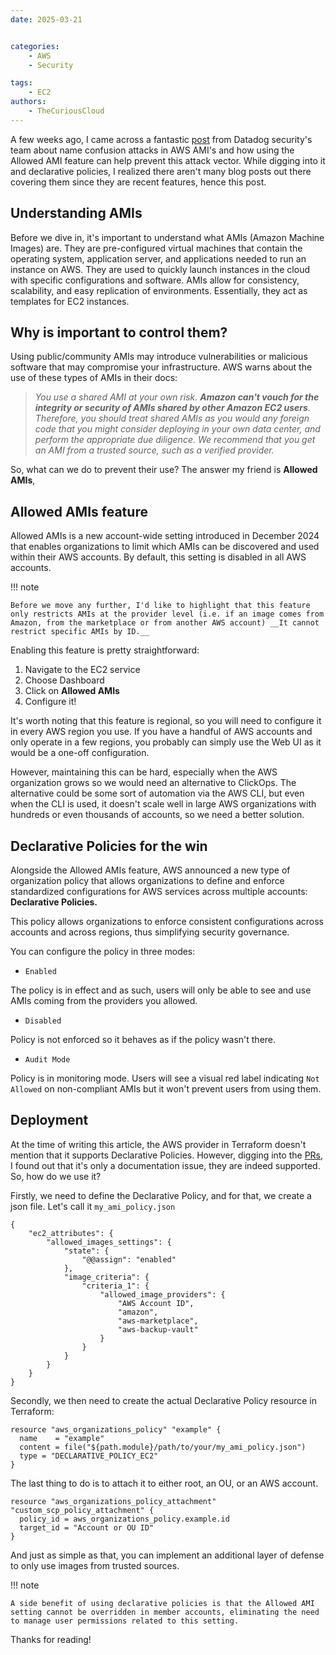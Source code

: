 ```yaml
---
date: 2025-03-21


categories:
    - AWS
    - Security

tags: 
    - EC2
authors:
    - TheCuriousCloud
---
```


A few weeks ago, I came across a fantastic [post](https://securitylabs.datadoghq.com/articles/whoami-a-cloud-image-name-confusion-attack/) from Datadog security's team about name confusion attacks in AWS AMI's and how using the Allowed AMI feature can help prevent this attack vector. While digging into it and declarative policies, I realized there aren't many blog posts out there covering them since they are recent features, hence this post. 

<!-- more -->

## Understanding AMIs

Before we dive in, it's important to understand what AMIs (Amazon Machine Images) are. They are pre-configured virtual machines that contain the operating system, application server, and applications needed to run an instance on AWS. They are used to quickly launch instances in the cloud with specific configurations and software. AMIs allow for consistency, scalability, and easy replication of environments. Essentially, they act as templates for EC2 instances.

## Why is important to control them?

Using public/community AMIs may introduce vulnerabilities or malicious software that may compromise your infrastructure. AWS warns about the use of these types of AMIs in their docs:
> *You use a shared AMI at your own risk. __Amazon can't vouch for the integrity or security of AMIs shared by other Amazon EC2 users__. Therefore, you should treat shared AMIs as you would any foreign code that you might consider deploying in your own data center, and perform the appropriate due diligence. We recommend that you get an AMI from a trusted source, such as a verified provider.*

So, what can we do to prevent their use? The answer my friend is __Allowed AMIs__,

## Allowed AMIs feature
Allowed AMIs is a new account-wide setting introduced in December 2024 that enables organizations to limit which AMIs can be discovered and used within their AWS accounts. By default, this setting is disabled in all AWS accounts.  

!!! note

    Before we move any further, I'd like to highlight that this feature only restricts AMIs at the provider level (i.e. if an image comes from Amazon, from the marketplace or from another AWS account) __It cannot restrict specific AMIs by ID.__

Enabling this feature is pretty straightforward:

1. Navigate to the EC2 service
2. Choose Dashboard
3. Click on __Allowed AMIs__
4. Configure it!

It's worth noting that this feature is regional, so you will need to configure it in every AWS region you use. If you have a handful of AWS accounts and only operate in a few regions, you probably can simply use the Web UI as it would be a one-off configuration. 

However, maintaining this can be hard, especially when the AWS organization grows so we would need an alternative to ClickOps. The alternative could be some sort of automation via the AWS CLI, but even when the CLI is used, it doesn't scale well in large AWS organizations with hundreds or even thousands of accounts, so we need a better solution. 

## Declarative Policies for the win
Alongside the Allowed AMIs feature, AWS announced a new type of organization policy that allows organizations to define and enforce standardized configurations for AWS services across multiple accounts: __Declarative Policies.__

This policy allows organizations to enforce consistent configurations across accounts and across regions, thus simplifying security governance. 

You can configure the policy in three modes:

* `Enabled`

The policy is in effect and as such, users will only be able to see and use AMIs coming from the providers you allowed.

* `Disabled`

Policy is not enforced so it behaves as if the policy wasn't there.

* `Audit Mode`

Policy is in monitoring mode. Users will see a visual red label indicating `Not Allowed` on non-compliant AMIs but it won't prevent users from using them.

## Deployment

At the time of writing this article, the AWS provider in Terraform doesn't mention that it supports Declarative Policies. However, digging into the [PRs](https://github.com/hashicorp/terraform-provider-aws/issues/40534), I found out that it's only a documentation issue, they are indeed supported. So, how do we use it?

Firstly, we need to define the Declarative Policy, and for that, we create a json file. Let's call it `my_ami_policy.json`

```
{
    "ec2_attributes": {
        "allowed_images_settings": {
            "state": {
                "@@assign": "enabled"
            },
            "image_criteria": {
                "criteria_1": {
                    "allowed_image_providers": {
                        "AWS Account ID",
                        "amazon",
                        "aws-marketplace",
                        "aws-backup-vault"
                    }
                }
            }
        }
    }
}
```

Secondly, we then need to create the actual Declarative Policy resource in Terraform:

```
resource "aws_organizations_policy" "example" {
  name    = "example"
  content = file("${path.module}/path/to/your/my_ami_policy.json")
  type = "DECLARATIVE_POLICY_EC2"
}
```

The last thing to do is to attach it to either root, an OU, or an AWS account.

```
resource "aws_organizations_policy_attachment" "custom_scp_policy_attachment" {
  policy_id = aws_organizations_policy.example.id
  target_id = "Account or OU ID"
}
``` 

And just as simple as that, you can implement an additional layer of defense to only use images from trusted sources.

!!! note

    A side benefit of using declarative policies is that the Allowed AMI setting cannot be overridden in member accounts, eliminating the need to manage user permissions related to this setting. 

    

Thanks for reading!
